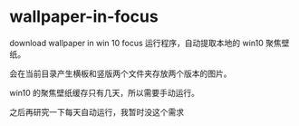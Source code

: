 # wallpaper-in-focus
download wallpaper in win 10 focus
运行程序，自动提取本地的 win10 聚焦壁纸。

会在当前目录产生横板和竖版两个文件夹存放两个版本的图片。

win10 的聚焦壁纸缓存只有几天，所以需要手动运行。

之后再研究一下每天自动运行，我暂时没这个需求
